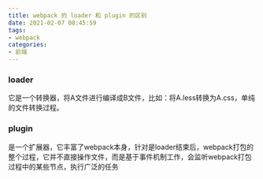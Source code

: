 ```yaml
---
title: webpack 的 loader 和 plugin 的区别
date: 2021-02-07 08:45:59
tags:
- webpack
categories:
- 前端
---
```


### loader
它是一个转换器，将A文件进行编译成B文件，比如：将A.less转换为A.css，单纯的文件转换过程。

### plugin
是一个扩展器，它丰富了webpack本身，针对是loader结束后，webpack打包的整个过程，它并不直接操作文件，而是基于事件机制工作，会监听webpack打包过程中的某些节点，执行广泛的任务

